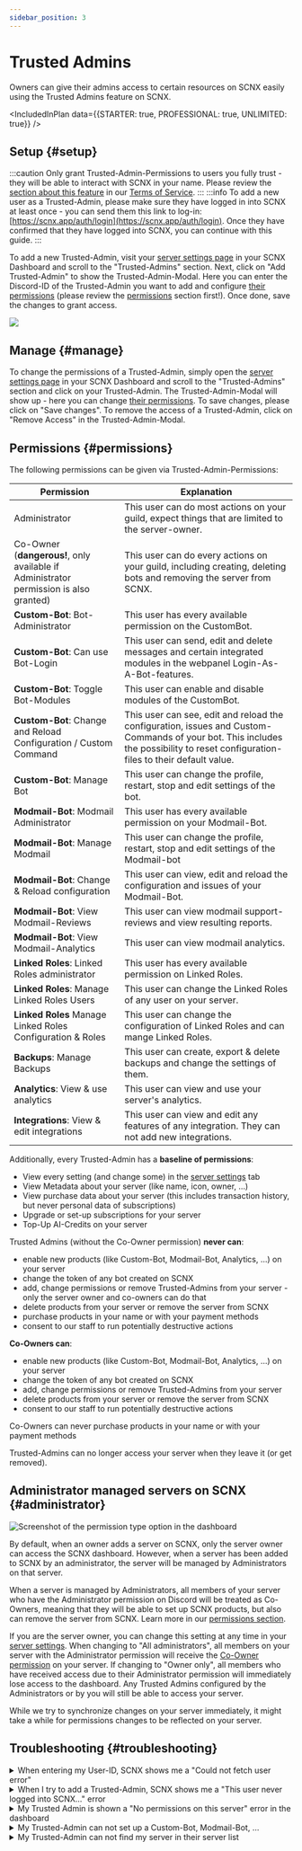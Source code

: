 ```yaml
---
sidebar_position: 3
---
```


# Trusted Admins

Owners can give their admins access to certain resources on SCNX easily using the Trusted Admins feature on SCNX.

<IncludedInPlan data={{STARTER: true, PROFESSIONAL: true, UNLIMITED: true}} />

## Setup {#setup}

:::caution
Only grant Trusted-Admin-Permissions to users you fully trust - they will be able to interact with SCNX in your name.
Please review the [section about this feature](https://faq.scnx.app/scnx-nutzungsbedingungen/#trusted-admins) in
our [Terms of Service](https://sccootk.it/scnx-tos).
:::
:::info
To add a new user as a Trusted-Admin, please make sure they have logged in into SCNX at least once - you can send them
this link to log-in: [https://scnx.app/auth/login](https://scnx.app/auth/login). Once they have confirmed that they have
logged into SCNX, you can continue with this guide.
:::

To add a new Trusted-Admin, visit your [server settings page](https://scnx.app/glink?page=settings) in your SCNX
Dashboard and scroll to the "Trusted-Admins" section. Next, click on "Add Trusted-Admin" to show the
Trusted-Admin-Modal. Here you can enter the Discord-ID of the Trusted-Admin you want to add and
configure [their permissions](#permissions) (please review the [permissions](#permissions) section first!). Once done,
save the changes to grant access.

![](@site/docs/assets/scnx/guilds/trusted-admins/add.png)

## Manage {#manage}

To change the permissions of a Trusted-Admin, simply open
the [server settings page](https://scnx.app/glink?page=settings) in your SCNX
Dashboard and scroll to the "Trusted-Admins" section and click on your Trusted-Admin. The Trusted-Admin-Modal will show
up - here you can change [their permissions](#permissions). To save changes, please click on "Save changes". To remove
the access of a Trusted-Admin, click on "Remove Access" in the Trusted-Admin-Modal.

## Permissions {#permissions}

The following permissions can be given via Trusted-Admin-Permissions:

| Permission                                                                            | Explanation                                                                                                                                                                      |
|---------------------------------------------------------------------------------------|----------------------------------------------------------------------------------------------------------------------------------------------------------------------------------|
| Administrator                                                                         | This user can do most actions on your guild, expect things that are limited to the server-owner.                                                                                 |
| Co-Owner (**dangerous!**, only available if Administrator permission is also granted) | This user can do every actions on your guild, including creating, deleting bots and removing the server from SCNX.                                                               |
| **Custom-Bot**: Bot-Administrator                                                     | This user has every available permission on the CustomBot.                                                                                                                       |
| **Custom-Bot**: Can use Bot-Login                                                     | This user can send, edit and delete messages and certain integrated modules in the webpanel Login-As-A-Bot-features.                                                             |
| **Custom-Bot**: Toggle Bot-Modules                                                    | This user can enable and disable modules of the CustomBot.                                                                                                                       |
| **Custom-Bot**: Change and Reload Configuration / Custom Command                      | This user can see, edit and reload the configuration, issues and Custom-Commands of your bot. This includes the possibility to reset configuration-files to their default value. |
| **Custom-Bot**: Manage Bot                                                            | This user can change the profile, restart, stop and edit settings of the bot.                                                                                                    |
| **Modmail-Bot**: Modmail Administrator                                                | This user has every available permission on your Modmail-Bot.                                                                                                                    |
| **Modmail-Bot**: Manage Modmail                                                       | This user can change the profile, restart, stop and edit settings of the Modmail-bot                                                                                             |
| **Modmail-Bot**: Change & Reload configuration                                        | This user can view, edit and reload the configuration and issues of your Modmail-Bot.                                                                                            |
| **Modmail-Bot**: View Modmail-Reviews                                                 | This user can view modmail support-reviews and view resulting reports.                                                                                                           |
| **Modmail-Bot**: View Modmail-Analytics                                               | This user can view modmail analytics.                                                                                                                                            |
| **Linked Roles**: Linked Roles administrator                                          | This user has every available permission on Linked Roles.                                                                                                                        |
| **Linked Roles**: Manage Linked Roles Users                                           | This user can change the Linked Roles of any user on your server.                                                                                                                |
| **Linked Roles** Manage Linked Roles Configuration & Roles                            | This user can change the configuration of Linked Roles and can mange Linked Roles.                                                                                               |
| **Backups**: Manage Backups                                                           | This user can create, export & delete backups and change the settings of them.                                                                                                   |
| **Analytics**: View & use analytics                                                   | This user can view and use your server's analytics.                                                                                                                              |
| **Integrations**: View & edit integrations                                            | This user can view and edit any features of any integration. They can not add new integrations.                                                                                  |

Additionally, every Trusted-Admin has a **baseline of permissions**:

* View every setting (and change some) in the [server settings](https://scnx.app/glink?page=settings) tab
* View Metadata about your server (like name, icon, owner, …)
* View purchase data about your server (this includes transaction history, but never personal data of subscriptions)
* Upgrade or set-up subscriptions for your server
* Top-Up AI-Credits on your server

Trusted Admins (without the Co-Owner permission) **never can**:

* enable new products (like Custom-Bot, Modmail-Bot, Analytics, …) on your server
* change the token of any bot created on SCNX
* add, change permissions or remove Trusted-Admins from your server - only the server owner and co-owners can do that
* delete products from your server or remove the server from SCNX
* purchase products in your name or with your payment methods
* consent to our staff to run potentially destructive actions

**Co-Owners can**:

* enable new products (like Custom-Bot, Modmail-Bot, Analytics, …) on your server
* change the token of any bot created on SCNX
* add, change permissions or remove Trusted-Admins from your server
* delete products from your server or remove the server from SCNX
* consent to our staff to run potentially destructive actions

Co-Owners can never purchase products in your name or with your payment methods

Trusted-Admins can no longer access your server when they leave it (or get removed).

## Administrator managed servers on SCNX {#administrator}

![Screenshot of the permission type option in the dashboard](@site/docs/assets/scnx/guilds/trusted-admins/permission-type-en.png)

By default, when an owner adds a server on SCNX, only the server owner can access the SCNX dashboard. However, when a
server has been added to SCNX by an administrator, the server will be managed by Administrators on that server.

When a server is managed by Administrators, all members of your server who have the Administrator permission on Discord
will be treated as Co-Owners,
meaning that they will be able to set up SCNX products, but also can remove the server from SCNX. Learn more in
our [permissions section](#permissions).

If you are the server owner, you can change this setting at any time in
your [server settings](https://scnx.app/glink?page=settings). When changing to "All administrators", all
members on your server with the Administrator permission will receive the [Co-Owner permission](#permissions) on your
server. If changing to "Owner only", all members who have received access due to their Administrator permission will
immediately lose access to the dashboard. Any Trusted Admins configured by the Administrators or by you will still be
able to access your server.

While we try to synchronize changes on your server immediately, it might take a while for permissions changes to be
reflected on your server.

## Troubleshooting {#troubleshooting}

<details>
<summary>When entering my User-ID, SCNX shows me a "Could not fetch user error"</summary>

The Discord-ID of the user you are trying to add is invalid. User-IDs consist of only numbers and are not the same as
tags, discriminators, or usernames. To obtain a Discord-ID, follow this
<a href="https://support.discord.com/hc/en-us/articles/206346498-Where-can-I-find-my-User-Server-Message-ID-">Discord Guide</a>.
</details>

<details>
<summary>When I try to add a Trusted-Admin, SCNX shows me a "This user never logged into SCNX…" error </summary>

This means that this user never logged in into SCNX before.
<ul>
    <li>Send them
this link to log-in: <a href="https://scnx.app/auth/login">https://scnx.app/auth/login</a>. Once they have confirmed that they have
logged into SCNX, please try again.</li>
<li>Let them verify that they are logged in into the correct account and let them log-out and try again.</li>
</ul>
Ultimately, you can not force another use to log into SCNX. There is no way to add a user to SCNX without their prior login.
</details>

<details>
<summary>My Trusted Admin is shown a "No permissions on this server" error in the dashboard</summary>

Please make sure you have assigned the right <a href="#permissions">permissions</a> to your Trusted-Admin. You can
easily edit the permissions of the Trusted-Admin by following this <a href="#manage">section about managing
Trusted-Admins</a>.
</details>

<details>
<summary>My Trusted-Admin can not set up a Custom-Bot, Modmail-Bot, …</summary>

Trusted Admins can not run sensitive actions like enabling or deleting products, unless you grant them the
"Co-Owner" [permission](#permissions). To do so, give them the "Administrator" permission. Once done, you will be able
to grant the "Co-Owner" permission.
</details>


<details>
<summary>My Trusted-Admin can not find my server in their server list</summary>
<ul>
    <li>Please make sure the user is signed in with the same account you have granted access to</li>
   <li>Ask them to refresh the Server-List using the "Refresh data"-Button on the bottom of the page</li>
    <li>Make sure the Trusted-Admin is a member of your server - only server members can be Trusted-Admins.</li>
    </ul>
</details>